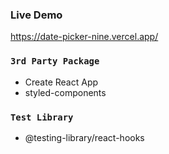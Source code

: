 ### Live Demo

https://date-picker-nine.vercel.app/

### `3rd Party Package`

- Create React App
- styled-components

### `Test Library`

- @testing-library/react-hooks